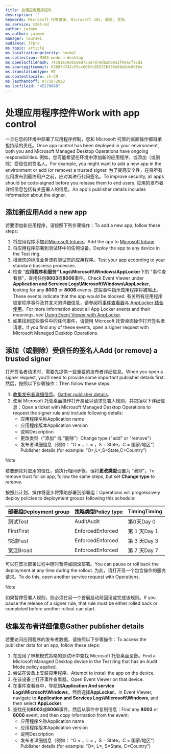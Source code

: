```yaml
---
title: 处理应用程序控件
description: ''
keywords: Microsoft 托管桌面, Microsoft 365, 服务, 文档
ms.service: m365-md
author: jaimeo
ms.author: jaimeo
manager: laurawi
audience: ITpro
ms.topic: article
ms.localizationpriority: normal
ms.collection: M365-modern-desktop
ms.openlocfilehash: 74cd1ec93058ed733e7d79da2d6932f04acfa5da
ms.sourcegitcommit: 63887d742c59cc660fc85537b335e98a9dc66fbe
ms.translationtype: MT
ms.contentlocale: zh-CN
ms.lasthandoff: 07/18/2020
ms.locfileid: "45170688"
---
```

# <a name="work-with-app-control"></a><span data-ttu-id="0f2b5-103">处理应用程序控件</span><span class="sxs-lookup"><span data-stu-id="0f2b5-103">Work with app control</span></span>

<span data-ttu-id="0f2b5-104">一旦在您的环境中部署了应用程序控制，您和 Microsoft 托管的桌面操作都将承担持续的责任。</span><span class="sxs-lookup"><span data-stu-id="0f2b5-104">Once app control has been deployed in your environment, both you and Microsoft Managed Desktop Operations have ongoing responsibilities.</span></span> <span data-ttu-id="0f2b5-105">例如，您可能希望在环境中添加新的应用程序，或添加（或删除）受信任的签名人。</span><span class="sxs-lookup"><span data-stu-id="0f2b5-105">For example, you might want to add a new app in the environment or add (or remove) a trusted signer.</span></span> <span data-ttu-id="0f2b5-106">为了提高安全性，在将所有应用发布到最终用户之前，应对其进行代码签名。</span><span class="sxs-lookup"><span data-stu-id="0f2b5-106">To improve security, all apps should be code-signed before you release them to end users.</span></span> <span data-ttu-id="0f2b5-107">应用的发布者详细信息包括有关签署人的信息。</span><span class="sxs-lookup"><span data-stu-id="0f2b5-107">An app's publisher details includes information about the signer.</span></span>


## <a name="add-a-new-app"></a><span data-ttu-id="0f2b5-108">添加新应用</span><span class="sxs-lookup"><span data-stu-id="0f2b5-108">Add a new app</span></span>

<span data-ttu-id="0f2b5-109">若要添加新应用程序，请按照下列步骤操作：</span><span class="sxs-lookup"><span data-stu-id="0f2b5-109">To add a new app, follow these steps:</span></span>

1. <span data-ttu-id="0f2b5-110">将应用程序添加到[Microsoft Intune](https://docs.microsoft.com/mem/intune/apps/apps-win32-app-management)。</span><span class="sxs-lookup"><span data-stu-id="0f2b5-110">Add the app to [Microsoft Intune](https://docs.microsoft.com/mem/intune/apps/apps-win32-app-management).</span></span>
2. <span data-ttu-id="0f2b5-111">将应用程序部署到测试环中的任何设备。</span><span class="sxs-lookup"><span data-stu-id="0f2b5-111">Deploy the app to any device in the Test ring.</span></span> 
3. <span data-ttu-id="0f2b5-112">根据您的标准业务流程测试您的应用程序。</span><span class="sxs-lookup"><span data-stu-id="0f2b5-112">Test your app according to your standard business processes.</span></span> 
4. <span data-ttu-id="0f2b5-113">检查 "**应用程序和服务" Logs\Microsoft\Windows\AppLocker**下的 "事件查看器"，查找任何**8003**或**8006**事件。</span><span class="sxs-lookup"><span data-stu-id="0f2b5-113">Check Event Viewer under **Application and Services Logs\Microsoft\Windows\AppLocker**, looking for any **8003** or **8006** events.</span></span> <span data-ttu-id="0f2b5-114">这些事件指示应用程序将被阻止。</span><span class="sxs-lookup"><span data-stu-id="0f2b5-114">These events indicate that the app would be blocked.</span></span> <span data-ttu-id="0f2b5-115">有关所有应用程序锁定程序事件及其含义的详细信息，请参阅将[事件查看器与 AppLocker 结合使用](https://docs.microsoft.com/windows/security/threat-protection/windows-defender-application-control/applocker/using-event-viewer-with-applocker)。</span><span class="sxs-lookup"><span data-stu-id="0f2b5-115">For more information about all App Locker events and their meanings, see [Using Event Viewer with AppLocker](https://docs.microsoft.com/windows/security/threat-protection/windows-defender-application-control/applocker/using-event-viewer-with-applocker).</span></span>
5. <span data-ttu-id="0f2b5-116">如果找到这些事件中的任何事件，请使用 Microsoft 托管桌面操作打开签名者请求。</span><span class="sxs-lookup"><span data-stu-id="0f2b5-116">If you find any of these events, open a signer request with Microsoft Managed Desktop Operations.</span></span>

## <a name="add-or-remove-a-trusted-signer"></a><span data-ttu-id="0f2b5-117">添加（或删除）受信任的签名人</span><span class="sxs-lookup"><span data-stu-id="0f2b5-117">Add (or remove) a trusted signer</span></span>

<span data-ttu-id="0f2b5-118">打开签名者请求时，需要先提供一些重要的发布者详细信息。</span><span class="sxs-lookup"><span data-stu-id="0f2b5-118">When you open a signer request, you'll need to provide some important publisher details first.</span></span> <span data-ttu-id="0f2b5-119">然后，按照以下步骤操作：</span><span class="sxs-lookup"><span data-stu-id="0f2b5-119">Then follow these steps:</span></span>

1. <span data-ttu-id="0f2b5-120">[收集发布者详细信息](#gather-publisher-details)。</span><span class="sxs-lookup"><span data-stu-id="0f2b5-120">[Gather publisher details](#gather-publisher-details).</span></span>
2. <span data-ttu-id="0f2b5-121">使用 Microsoft 托管桌面操作打开票证以请求签署人规则，并包括以下详细信息：</span><span class="sxs-lookup"><span data-stu-id="0f2b5-121">Open a ticket with Microsoft Managed Desktop Operations to request the signer rule and include following details:</span></span>  
    - <span data-ttu-id="0f2b5-122">应用程序名称</span><span class="sxs-lookup"><span data-stu-id="0f2b5-122">Application name</span></span> 
    - <span data-ttu-id="0f2b5-123">应用程序版本</span><span class="sxs-lookup"><span data-stu-id="0f2b5-123">Application version</span></span> 
    - <span data-ttu-id="0f2b5-124">说明</span><span class="sxs-lookup"><span data-stu-id="0f2b5-124">Description</span></span> 
    - <span data-ttu-id="0f2b5-125">更改类型（"添加" 或 "删除"）</span><span class="sxs-lookup"><span data-stu-id="0f2b5-125">Change type ("add" or "remove")</span></span>  
    - <span data-ttu-id="0f2b5-126">发布者详细信息（例如： "O = <publisher name> ，L = <location> ，S = State，C = 国家/地区"）</span><span class="sxs-lookup"><span data-stu-id="0f2b5-126">Publisher details (for example: “O=<publisher name>,L=<location>,S=State,C=Country”)</span></span> 

> [!NOTE]
> <span data-ttu-id="0f2b5-127">若要删除对应用的信任，请执行相同步骤，但将**更改类型**设置为 "*删除*"。</span><span class="sxs-lookup"><span data-stu-id="0f2b5-127">To remove trust for an app, follow the same steps, but set **Change type** to *remove*.</span></span>

<span data-ttu-id="0f2b5-128">按照此计划，操作将逐步将策略部署到部署组：</span><span class="sxs-lookup"><span data-stu-id="0f2b5-128">Operations will progressively deploy policies to deployment groups following this schedule:</span></span>


|<span data-ttu-id="0f2b5-129">部署组</span><span class="sxs-lookup"><span data-stu-id="0f2b5-129">Deployment group</span></span>  |<span data-ttu-id="0f2b5-130">策略类型</span><span class="sxs-lookup"><span data-stu-id="0f2b5-130">Policy type</span></span>  |<span data-ttu-id="0f2b5-131">Timing</span><span class="sxs-lookup"><span data-stu-id="0f2b5-131">Timing</span></span>  |
|---------|---------|---------|
|<span data-ttu-id="0f2b5-132">测试</span><span class="sxs-lookup"><span data-stu-id="0f2b5-132">Test</span></span>     |  <span data-ttu-id="0f2b5-133">Audit</span><span class="sxs-lookup"><span data-stu-id="0f2b5-133">Audit</span></span>       |  <span data-ttu-id="0f2b5-134">第0天</span><span class="sxs-lookup"><span data-stu-id="0f2b5-134">Day 0</span></span>       |
|<span data-ttu-id="0f2b5-135">First</span><span class="sxs-lookup"><span data-stu-id="0f2b5-135">First</span></span>     | <span data-ttu-id="0f2b5-136">Enforced</span><span class="sxs-lookup"><span data-stu-id="0f2b5-136">Enforced</span></span>        | <span data-ttu-id="0f2b5-137">第 1 天</span><span class="sxs-lookup"><span data-stu-id="0f2b5-137">Day 1</span></span>        |
|<span data-ttu-id="0f2b5-138">快速</span><span class="sxs-lookup"><span data-stu-id="0f2b5-138">Fast</span></span>     | <span data-ttu-id="0f2b5-139">Enforced</span><span class="sxs-lookup"><span data-stu-id="0f2b5-139">Enforced</span></span>        |  <span data-ttu-id="0f2b5-140">第 3 天</span><span class="sxs-lookup"><span data-stu-id="0f2b5-140">Day 3</span></span>       |
|<span data-ttu-id="0f2b5-141">宽泛</span><span class="sxs-lookup"><span data-stu-id="0f2b5-141">Broad</span></span>     | <span data-ttu-id="0f2b5-142">Enforced</span><span class="sxs-lookup"><span data-stu-id="0f2b5-142">Enforced</span></span>        |  <span data-ttu-id="0f2b5-143">第 7 天</span><span class="sxs-lookup"><span data-stu-id="0f2b5-143">Day 7</span></span>       |


<span data-ttu-id="0f2b5-144">可以在首次部署过程中随时暂停或回滚部署。</span><span class="sxs-lookup"><span data-stu-id="0f2b5-144">You can pause or roll back the deployment at any time during the rollout.</span></span> <span data-ttu-id="0f2b5-145">为此，请打开另一个包含操作的服务请求。</span><span class="sxs-lookup"><span data-stu-id="0f2b5-145">To do this, open another service request with Operations.</span></span>

> [!NOTE]
> <span data-ttu-id="0f2b5-146">如果暂停签署人规则，则必须在另一个首展启动前回滚或完成该规则。</span><span class="sxs-lookup"><span data-stu-id="0f2b5-146">If you pause the release of a signer rule, that rule must be either rolled back or completed before another rollout can start.</span></span>

## <a name="gather-publisher-details"></a><span data-ttu-id="0f2b5-147">收集发布者详细信息</span><span class="sxs-lookup"><span data-stu-id="0f2b5-147">Gather publisher details</span></span>

<span data-ttu-id="0f2b5-148">若要访问应用程序的发布者数据，请按照以下步骤操作：</span><span class="sxs-lookup"><span data-stu-id="0f2b5-148">To access the publisher data for an app, follow these steps:</span></span>

1. <span data-ttu-id="0f2b5-149">在应用了审核模式策略的测试环中查找 Microsoft 托管桌面设备。</span><span class="sxs-lookup"><span data-stu-id="0f2b5-149">Find a Microsoft Managed Desktop device in the Test ring that has an Audit Mode policy applied.</span></span> 
2. <span data-ttu-id="0f2b5-150">尝试在设备上安装应用程序。</span><span class="sxs-lookup"><span data-stu-id="0f2b5-150">Attempt to install the app on the device.</span></span>
3. <span data-ttu-id="0f2b5-151">在该设备上打开事件查看器。</span><span class="sxs-lookup"><span data-stu-id="0f2b5-151">Open Event Viewer on that device.</span></span> 
4. <span data-ttu-id="0f2b5-152">在事件查看器中，导航到**Application And service Logs\Microsoft\Windows**，然后选择**AppLocker**。</span><span class="sxs-lookup"><span data-stu-id="0f2b5-152">In Event Viewer, navigate to **Application and Services Logs\Microsoft\Windows**, and then select **AppLocker**.</span></span> 
5. <span data-ttu-id="0f2b5-153">查找任何**8003**或**8006**事件，然后从事件中复制信息：</span><span class="sxs-lookup"><span data-stu-id="0f2b5-153">Find any **8003** or **8006** event, and then copy information from the event:</span></span> 
    - <span data-ttu-id="0f2b5-154">应用程序名称</span><span class="sxs-lookup"><span data-stu-id="0f2b5-154">Application name</span></span> 
    - <span data-ttu-id="0f2b5-155">应用程序版本</span><span class="sxs-lookup"><span data-stu-id="0f2b5-155">Application version</span></span> 
    - <span data-ttu-id="0f2b5-156">说明</span><span class="sxs-lookup"><span data-stu-id="0f2b5-156">Description</span></span> 
    - <span data-ttu-id="0f2b5-157">发布者详细信息（例如： "O = <publisher name> ，L = <location> ，S = State，C = 国家/地区"）</span><span class="sxs-lookup"><span data-stu-id="0f2b5-157">Publisher details (for example: “O=<publisher name>, L=<location>, S=State, C=Country”)</span></span> 